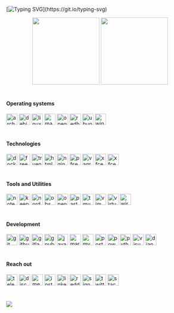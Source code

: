 [![Typing SVG](https://readme-typing-svg.herokuapp.com?size=22&duration=2500&color=31F700&lines=Hi+there!)](https://git.io/typing-svg)
<div align="center">
<img height="180em" src="https://github-readme-stats.vercel.app/api?username=joaov777&show_icons=true&theme=gotham&include_all_commits=true&count_private=true"/>
<img height="180em" src="https://github-readme-stats.vercel.app/api/top-langs/?username=joaov777&layout=compact&langs_count=7&theme=gotham"/>
</div>

#
#### Operating systems
<div style="display: centered">
  <img height="30em" title="arch linux" src="https://raw.githubusercontent.com/joaov777/svg_icons/master/archlinux_white.svg"/>
  <img height="30em" title="debian" src="https://raw.githubusercontent.com/joaov777/svg_icons/master/debian_white.svg"/>
  <img height="30em" title="linux mint" src="https://raw.githubusercontent.com/joaov777/svg_icons/master/linuxmint_white.svg"/>
  <img height="30em" title="manjaro" src="https://raw.githubusercontent.com/joaov777/svg_icons/master/manjaro_white.svg"/>
  <img height="30em" title="opensuse" src="https://raw.githubusercontent.com/joaov777/svg_icons/master/opensuse_white.svg"/>
  <img height="30em" title="redhat" src="https://raw.githubusercontent.com/joaov777/svg_icons/master/redhat_white.svg"/>
  <img height="30em" title="ubuntu" src="https://raw.githubusercontent.com/joaov777/svg_icons/master/ubuntu_white.svg"/>
  <img height="30em" title="windows" src="https://raw.githubusercontent.com/joaov777/svg_icons/master/windows_white.svg"/>
</div>

#
#### Technologies 
<div style="display: centered">
  <img height="30em" title="docker" src="https://raw.githubusercontent.com/joaov777/svg_icons/master/docker_white.svg"/>
  <img height="30em" title="freenas" src="https://raw.githubusercontent.com/joaov777/svg_icons/master/freenas_white.svg"/>
  <img height="30em" title="truenas" src="https://raw.githubusercontent.com/joaov777/svg_icons/master/truenas_white.svg"/>
  <img height="30em" title="html5" src="https://raw.githubusercontent.com/joaov777/svg_icons/master/html5_white.svg"/>
  <img height="30em" title="nginx" src="https://raw.githubusercontent.com/joaov777/svg_icons/master/nginx_white.svg"/>
  <img height="30em" title="pfsense" src="https://raw.githubusercontent.com/joaov777/svg_icons/master/pfsense_white.svg"/>
  <img height="30em" title="vagrant" src="https://raw.githubusercontent.com/joaov777/svg_icons/master/vagrant_white.svg"/>
  <img height="30em" title="xfce" src="https://raw.githubusercontent.com/joaov777/svg_icons/master/xfce_white.svg"/>
  <img height="30em" title="xfce" src="https://raw.githubusercontent.com/joaov777/svg_icons/master/kde_white.svg"/>
</div>


#
#### Tools and Utilities
<div style="display: centered">
  <img height="30em" title="notepad++" src="https://raw.githubusercontent.com/joaov777/svg_icons/master/notepadplusplus_white.svg"/>
  <img height="30em" title="keepassxc" src="https://raw.githubusercontent.com/joaov777/svg_icons/master/keepassxc_white.svg"/>
  <img height="30em" title="nordvpn" src="https://raw.githubusercontent.com/joaov777/svg_icons/master/nordvpn_white.svg"/>
  <img height="30em" title="obs studio" src="https://raw.githubusercontent.com/joaov777/svg_icons/master/obsstudio_white.svg"/>
  <img height="30em" title="openvpn" src="https://raw.githubusercontent.com/joaov777/svg_icons/master/openvpn_white.svg"/>
  <img height="30em" title="pastebin" src="https://raw.githubusercontent.com/joaov777/svg_icons/master/pastebin_white.svg"/>
  <img height="30em" title="tmux" src="https://raw.githubusercontent.com/joaov777/svg_icons/master/tmux_white.svg"/>
  <img height="30em" title="vim" src="https://raw.githubusercontent.com/joaov777/svg_icons/master/vim_white.svg"/>
  <img height="30em" title="virtualbox" src="https://raw.githubusercontent.com/joaov777/svg_icons/master/virtualbox_white.svg"/>
  <img height="30em" title="wireshark" src="https://raw.githubusercontent.com/joaov777/svg_icons/master/wireshark_white.svg"/>
</div>



#
#### Development
<div style="display: centered">
  <img height="30em" title="git" src="https://raw.githubusercontent.com/joaov777/svg_icons/master/git_white.svg"/>
  <img height="30em" title="github" src="https://raw.githubusercontent.com/joaov777/svg_icons/master/github_white.svg"/>
  <img height="30em" title="gitlab" src="https://raw.githubusercontent.com/joaov777/svg_icons/master/gitlab_white.svg"/>
  <img height="30em" title="gnubash" src="https://raw.githubusercontent.com/joaov777/svg_icons/master/gnubash_white.svg"/>
  <img height="30em" title="javascript" src="https://raw.githubusercontent.com/joaov777/svg_icons/master/javascript_white.svg"/>
  <img height="30em" title="markdown" src="https://raw.githubusercontent.com/joaov777/svg_icons/master/markdown_white.svg"/>
  <img height="30em" title="mysql" src="https://raw.githubusercontent.com/joaov777/svg_icons/master/mysql_white.svg"/>
  <img height="30em" title="postgresql" src="https://raw.githubusercontent.com/joaov777/svg_icons/master/postgresql_white.svg"/>
  <img height="30em" title="powershell" src="https://raw.githubusercontent.com/joaov777/svg_icons/master/powershell_white.svg"/>
  <img height="30em" title="python" src="https://raw.githubusercontent.com/joaov777/svg_icons/master/python_white.svg"/>
  <img height="30em" title="visual studio code" src="https://raw.githubusercontent.com/joaov777/svg_icons/master/visualstudiocode_white.svg"/>
  <img height="30em" title="django" src="https://raw.githubusercontent.com/joaov777/svg_icons/master/django_white.svg"/>
</div>
 

#
#### Reach out
<div style="display: centered">
  <a href="https://t.me/joaov777"><img height="30em" title="telegram" src="https://raw.githubusercontent.com/joaov777/svg_icons/master/telegram_white.svg"/></a>
  <a href="https://discordapp.com/users/402259471667167233/"><img height="30em" title="discord" src="https://raw.githubusercontent.com/joaov777/svg_icons/master/discord_white.svg"/></a>
  <img height="30em" title="messenger" src="https://raw.githubusercontent.com/joaov777/svg_icons/master/messenger_white.svg"/>
  <img height="30em" title="instagram" src="https://raw.githubusercontent.com/joaov777/svg_icons/master/instagram_white.svg"/>
  <img height="30em" title="linkedin" src="https://raw.githubusercontent.com/joaov777/svg_icons/master/linkedin_white.svg"/>
  <a href="https://www.reddit.com/user/joaov777"><img height="30em" title="reddit" src="https://raw.githubusercontent.com/joaov777/svg_icons/master/reddit_white.svg"/></a>
  <img height="30em" title="signal" src="https://raw.githubusercontent.com/joaov777/svg_icons/master/signal_white.svg"/>
  <img height="30em" title="twitter" src="https://raw.githubusercontent.com/joaov777/svg_icons/master/twitter_white.svg"/>
  <img height="30em" title="stackoverflow" src="https://raw.githubusercontent.com/joaov777/svg_icons/master/stackoverflow_white.svg"/>
</div>

#
![](https://visitor-badge.glitch.me/badge?page_id=joaov777.joaov777)




